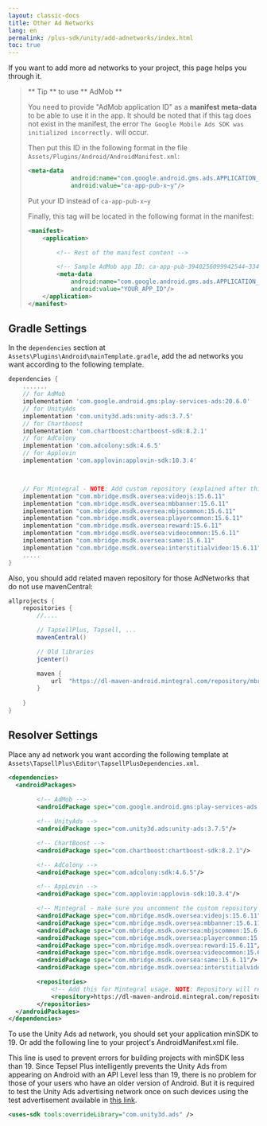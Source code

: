 ```yaml
---
layout: classic-docs
title: Other Ad Networks
lang: en
permalink: /plus-sdk/unity/add-adnetworks/index.html
toc: true
---
```


If you want to add more ad networks to your project, this page helps you through it.

> ** Tip ** to use ** AdMob **
> 
> You need to provide "AdMob application ID" as a **manifest meta-data** to be able to use it in the app.
> It should be noted that if this tag does not exist in the manifest, the error `The Google Mobile Ads SDK was initialized incorrectly.` will occur.
>
> Then put this ID in the following format in the file `Assets/Plugins/Android/AndroidManifest.xml`:
> 
> ```xml
> <meta-data
>             android:name="com.google.android.gms.ads.APPLICATION_ID"
>             android:value="ca-app-pub-x~y"/>
> ```
>
> Put your ID instead of `ca-app-pub-x~y`
> 
>
> Finally, this tag will be located in the following format in the manifest:
> 
> ```xml
> <manifest>
>     <application>
>
>         <!-- Rest of the manifest content -->
> 
>         <!-- Sample AdMob app ID: ca-app-pub-3940256099942544~3347511713 -->
>         <meta-data
>             android:name="com.google.android.gms.ads.APPLICATION_ID"
>             android:value="YOUR_APP_ID"/>
>     </application>
> </manifest>
> ```



## Gradle Settings
In the `dependencies` section at` Assets\Plugins\Android\mainTemplate.gradle`, add the ad networks you want according to the following template.

```gradle
dependencies {
    .......
    // for AdMob
    implementation 'com.google.android.gms:play-services-ads:20.6.0'
    // for UnityAds
    implementation 'com.unity3d.ads:unity-ads:3.7.5'
    // for Chartboost
    implementation 'com.chartboost:chartboost-sdk:8.2.1'
    // for AdColony
    implementation 'com.adcolony:sdk:4.6.5'
    // for Applovin
    implementation 'com.applovin:applovin-sdk:10.3.4'



    // For Mintegral - NOTE: Add custom repository (explained after this)
    implementation "com.mbridge.msdk.oversea:videojs:15.6.11"
    implementation "com.mbridge.msdk.oversea:mbbanner:15.6.11"
    implementation "com.mbridge.msdk.oversea:mbjscommon:15.6.11"
    implementation "com.mbridge.msdk.oversea:playercommon:15.6.11"
    implementation "com.mbridge.msdk.oversea:reward:15.6.11"
    implementation "com.mbridge.msdk.oversea:videocommon:15.6.11"
    implementation "com.mbridge.msdk.oversea:same:15.6.11"
    implementation "com.mbridge.msdk.oversea:interstitialvideo:15.6.11"
    .....
}
```

Also, you should add related maven repository for those AdNetworks that do not use mavenCentral:

```gradle
allprojects {  
    repositories {
        //....

        // TapsellPlus, Tapsell, ...
        mavenCentral()

        // Old libraries
        jcenter()

        maven {
            url  "https://dl-maven-android.mintegral.com/repository/mbridge_android_sdk_oversea"
        }
        
    }  
}
```

## Resolver Settings
Place any ad network you want according the following template at `Assets\TapsellPlus\Editor\TapsellPlusDependencies.xml`.

```xml
<dependencies>
  <androidPackages>
     
        <!-- AdMob -->
        <androidPackage spec="com.google.android.gms:play-services-ads:20.6.0"/>

        <!-- UnityAds -->
        <androidPackage spec="com.unity3d.ads:unity-ads:3.7.5"/>

        <!-- ChartBoost -->
        <androidPackage spec="com.chartboost:chartboost-sdk:8.2.1"/>

        <!-- AdColony -->
        <androidPackage spec="com.adcolony:sdk:4.6.5"/>

        <!-- AppLovin -->
        <androidPackage spec="com.applovin:applovin-sdk:10.3.4"/>

        <!-- Mintegral - make sure you uncomment the custom repository down below -->
        <androidPackage spec="com.mbridge.msdk.oversea:videojs:15.6.11"/>
        <androidPackage spec="com.mbridge.msdk.oversea:mbbanner:15.6.11"/>
        <androidPackage spec="com.mbridge.msdk.oversea:mbjscommon:15.6.11"/>
        <androidPackage spec="com.mbridge.msdk.oversea:playercommon:15.6.11"/>
        <androidPackage spec="com.mbridge.msdk.oversea:reward:15.6.11"/>
        <androidPackage spec="com.mbridge.msdk.oversea:videocommon:15.6.11"/>
        <androidPackage spec="com.mbridge.msdk.oversea:same:15.6.11"/>
        <androidPackage spec="com.mbridge.msdk.oversea:interstitialvideo:15.6.11"/>

        <repositories>
            <!-- Add this for Mintegral usage. NOTE: Repository will result in 403. Make sure you're using VPN or Proxy to circumvent it -->
            <repository>https://dl-maven-android.mintegral.com/repository/mbridge_android_sdk_oversea</repository>
        </repositories>
  </androidPackages>
</dependencies>
```

To use the Unity Ads ad network, you should set your application minSDK to 19. Or add the following line to your project's AndroidManifest.xml file.

This line is used to prevent errors for building projects with minSDK less than 19. Since Tepsel Plus intelligently prevents the Unity Ads from appearing on Android with an API Level less than 19, there is no problem for those of your users who have an older version of Android. But it is required to test the Unity Ads advertising network once on such devices using the test advertisement available in [this link](https://docs.tapsell.ir/plus-sdk/android/adnetworks-test/).     

```xml
<uses-sdk tools:overrideLibrary="com.unity3d.ads" />
```
